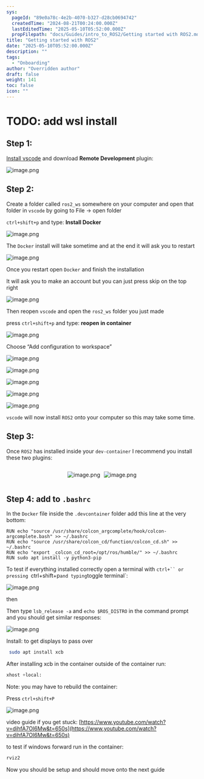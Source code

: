 ```yaml
---
sys:
  pageId: "89e0a78c-4e2b-4070-b327-d28cb0694742"
  createdTime: "2024-08-21T00:24:00.000Z"
  lastEditedTime: "2025-05-10T05:52:00.000Z"
  propFilepath: "docs/Guides/intro_to_ROS2/Getting started with ROS2.md"
title: "Getting started with ROS2"
date: "2025-05-10T05:52:00.000Z"
description: ""
tags:
  - "Onboarding"
author: "Overridden author"
draft: false
weight: 141
toc: false
icon: ""
---
```


# TODO: add wsl install

## Step 1:

[Install vscode](https://code.visualstudio.com/download) and download **Remote Development** plugin:

![image.png](https://prod-files-secure.s3.us-west-2.amazonaws.com/d518164a-d88e-44d1-a4ee-3adb3bd8bce0/efb52993-1881-4a40-b95e-6f020334f022/image.png?X-Amz-Algorithm=AWS4-HMAC-SHA256&X-Amz-Content-Sha256=UNSIGNED-PAYLOAD&X-Amz-Credential=ASIAZI2LB466TOC3BHGH%2F20250608%2Fus-west-2%2Fs3%2Faws4_request&X-Amz-Date=20250608T140725Z&X-Amz-Expires=3600&X-Amz-Security-Token=IQoJb3JpZ2luX2VjELH%2F%2F%2F%2F%2F%2F%2F%2F%2F%2FwEaCXVzLXdlc3QtMiJHMEUCIDPnkQPiPP2MD9qsIdZFwNS6KYdn5CHXtzoodjy4qJqfAiEAsQ3qdCm2KAeLnRvTI6vu6QpEq7JxgWeb2ZM85jyU0H0qiAQIiv%2F%2F%2F%2F%2F%2F%2F%2F%2F%2FARAAGgw2Mzc0MjMxODM4MDUiDNOlaSyP015jqyT65ircA9Evdma4X0jguZDQeyqi0zC91BdTwL8ZTfuiJZg7hOyXJgxhyz%2BDU29f3%2BMty3rxmva89ExuGy3osFKrM51dXEBgs1RFofRoYMOXiJX8%2BR0t2gPNdFlDU7ydTpB4CnOoDVDBHD7H3wSaPyvq0FhWQXKC6z1e6G1gGYQdorbuhLnPch3c24oU%2Bj%2F6EKITykDd6FPlygBZUG018iMqygHU7nMhs035V7LojUx1fO8Fl0iIEDinQRWzUdG49ASE7rtV6J5vB%2FhFqLv55iLc5hbrMwWTyBEwN9U7js0aoumhk3ixntIT6TapvJ7LL6Xq5XuW6Zc2DVXKy0sMjQHhdyXH9IyaW1pGmQrBtMNmMn14AbDr5fRToPT9nsEnoouhTj0ff%2FbVdF99YYNqKbZol4bB8sMF0IW488c3pwqidwPTEGP5wsEw6A%2FUIBuwL2IynUqBXWWldkaLmL299L3XnR11oWRh%2FAHWwvl85DrB1YJ4nP8gwpJHkezbVlxrcZzPZFMY35A8fq5hTISeC2gW5pUtFdQNiEVG19n0hY6uegoe5RMKCBZ%2BJTd3AbzFAW5uBNpogz2GFiDzyr7%2FQ6iHVBXK1rsl6Ir76fOGvGnwWEs00zw%2F%2B%2BbP4pquzidxsQn6MJWnlcIGOqUBeVwhHXA7LwEMnxTzbK5dia4p77vqnnw3sC%2FLePXkGBoGocfgyca0OSfFvmnf%2F5LK8vZCH44dzOezFT70h%2BScY3c86%2BY2WMazhSgbvNio4vVjcgmJqpOWxF1%2F8d7yDtJ0ZnVBf9eDEPKrXgduB1iZ09JqVyrKYUxIVkrW6p%2BOpoGv5SJFbUaMOZAZbo%2B0NJRITA6Al3ttMixAI6oTYoaflQQ2HllU&X-Amz-Signature=8342be443150555628b02269ddae261aa1ea65d5486e392b75a61909664d6c6b&X-Amz-SignedHeaders=host&x-id=GetObject)

## Step 2:

Create a folder called `ros2_ws` somewhere on your computer and open that folder in `vscode` by going to File → open folder 

`ctrl+shift+p` and type: **Install Docker**

![image.png](https://prod-files-secure.s3.us-west-2.amazonaws.com/d518164a-d88e-44d1-a4ee-3adb3bd8bce0/2269dc0e-1cd5-47ff-bceb-c04ad9b2eab0/image.png?X-Amz-Algorithm=AWS4-HMAC-SHA256&X-Amz-Content-Sha256=UNSIGNED-PAYLOAD&X-Amz-Credential=ASIAZI2LB466TOC3BHGH%2F20250608%2Fus-west-2%2Fs3%2Faws4_request&X-Amz-Date=20250608T140725Z&X-Amz-Expires=3600&X-Amz-Security-Token=IQoJb3JpZ2luX2VjELH%2F%2F%2F%2F%2F%2F%2F%2F%2F%2FwEaCXVzLXdlc3QtMiJHMEUCIDPnkQPiPP2MD9qsIdZFwNS6KYdn5CHXtzoodjy4qJqfAiEAsQ3qdCm2KAeLnRvTI6vu6QpEq7JxgWeb2ZM85jyU0H0qiAQIiv%2F%2F%2F%2F%2F%2F%2F%2F%2F%2FARAAGgw2Mzc0MjMxODM4MDUiDNOlaSyP015jqyT65ircA9Evdma4X0jguZDQeyqi0zC91BdTwL8ZTfuiJZg7hOyXJgxhyz%2BDU29f3%2BMty3rxmva89ExuGy3osFKrM51dXEBgs1RFofRoYMOXiJX8%2BR0t2gPNdFlDU7ydTpB4CnOoDVDBHD7H3wSaPyvq0FhWQXKC6z1e6G1gGYQdorbuhLnPch3c24oU%2Bj%2F6EKITykDd6FPlygBZUG018iMqygHU7nMhs035V7LojUx1fO8Fl0iIEDinQRWzUdG49ASE7rtV6J5vB%2FhFqLv55iLc5hbrMwWTyBEwN9U7js0aoumhk3ixntIT6TapvJ7LL6Xq5XuW6Zc2DVXKy0sMjQHhdyXH9IyaW1pGmQrBtMNmMn14AbDr5fRToPT9nsEnoouhTj0ff%2FbVdF99YYNqKbZol4bB8sMF0IW488c3pwqidwPTEGP5wsEw6A%2FUIBuwL2IynUqBXWWldkaLmL299L3XnR11oWRh%2FAHWwvl85DrB1YJ4nP8gwpJHkezbVlxrcZzPZFMY35A8fq5hTISeC2gW5pUtFdQNiEVG19n0hY6uegoe5RMKCBZ%2BJTd3AbzFAW5uBNpogz2GFiDzyr7%2FQ6iHVBXK1rsl6Ir76fOGvGnwWEs00zw%2F%2B%2BbP4pquzidxsQn6MJWnlcIGOqUBeVwhHXA7LwEMnxTzbK5dia4p77vqnnw3sC%2FLePXkGBoGocfgyca0OSfFvmnf%2F5LK8vZCH44dzOezFT70h%2BScY3c86%2BY2WMazhSgbvNio4vVjcgmJqpOWxF1%2F8d7yDtJ0ZnVBf9eDEPKrXgduB1iZ09JqVyrKYUxIVkrW6p%2BOpoGv5SJFbUaMOZAZbo%2B0NJRITA6Al3ttMixAI6oTYoaflQQ2HllU&X-Amz-Signature=f6ff714db31a25a00e11655982a83ac6eb5ec97dbd8cf54a8d82a0b697b269f9&X-Amz-SignedHeaders=host&x-id=GetObject)

The `Docker` install will take sometime and at the end it will ask you to restart

![image.png](https://prod-files-secure.s3.us-west-2.amazonaws.com/d518164a-d88e-44d1-a4ee-3adb3bd8bce0/ed233f78-be33-4b1f-b89c-9c346c0e961e/image.png?X-Amz-Algorithm=AWS4-HMAC-SHA256&X-Amz-Content-Sha256=UNSIGNED-PAYLOAD&X-Amz-Credential=ASIAZI2LB466TOC3BHGH%2F20250608%2Fus-west-2%2Fs3%2Faws4_request&X-Amz-Date=20250608T140725Z&X-Amz-Expires=3600&X-Amz-Security-Token=IQoJb3JpZ2luX2VjELH%2F%2F%2F%2F%2F%2F%2F%2F%2F%2FwEaCXVzLXdlc3QtMiJHMEUCIDPnkQPiPP2MD9qsIdZFwNS6KYdn5CHXtzoodjy4qJqfAiEAsQ3qdCm2KAeLnRvTI6vu6QpEq7JxgWeb2ZM85jyU0H0qiAQIiv%2F%2F%2F%2F%2F%2F%2F%2F%2F%2FARAAGgw2Mzc0MjMxODM4MDUiDNOlaSyP015jqyT65ircA9Evdma4X0jguZDQeyqi0zC91BdTwL8ZTfuiJZg7hOyXJgxhyz%2BDU29f3%2BMty3rxmva89ExuGy3osFKrM51dXEBgs1RFofRoYMOXiJX8%2BR0t2gPNdFlDU7ydTpB4CnOoDVDBHD7H3wSaPyvq0FhWQXKC6z1e6G1gGYQdorbuhLnPch3c24oU%2Bj%2F6EKITykDd6FPlygBZUG018iMqygHU7nMhs035V7LojUx1fO8Fl0iIEDinQRWzUdG49ASE7rtV6J5vB%2FhFqLv55iLc5hbrMwWTyBEwN9U7js0aoumhk3ixntIT6TapvJ7LL6Xq5XuW6Zc2DVXKy0sMjQHhdyXH9IyaW1pGmQrBtMNmMn14AbDr5fRToPT9nsEnoouhTj0ff%2FbVdF99YYNqKbZol4bB8sMF0IW488c3pwqidwPTEGP5wsEw6A%2FUIBuwL2IynUqBXWWldkaLmL299L3XnR11oWRh%2FAHWwvl85DrB1YJ4nP8gwpJHkezbVlxrcZzPZFMY35A8fq5hTISeC2gW5pUtFdQNiEVG19n0hY6uegoe5RMKCBZ%2BJTd3AbzFAW5uBNpogz2GFiDzyr7%2FQ6iHVBXK1rsl6Ir76fOGvGnwWEs00zw%2F%2B%2BbP4pquzidxsQn6MJWnlcIGOqUBeVwhHXA7LwEMnxTzbK5dia4p77vqnnw3sC%2FLePXkGBoGocfgyca0OSfFvmnf%2F5LK8vZCH44dzOezFT70h%2BScY3c86%2BY2WMazhSgbvNio4vVjcgmJqpOWxF1%2F8d7yDtJ0ZnVBf9eDEPKrXgduB1iZ09JqVyrKYUxIVkrW6p%2BOpoGv5SJFbUaMOZAZbo%2B0NJRITA6Al3ttMixAI6oTYoaflQQ2HllU&X-Amz-Signature=51d6cf77ba6b01814b11223c0109082bab50ca42daec7968710088dddda1c485&X-Amz-SignedHeaders=host&x-id=GetObject)

Once you restart open `Docker` and finish the installation

It will ask you to make an account but you can just press skip on the top right

![image.png](https://prod-files-secure.s3.us-west-2.amazonaws.com/d518164a-d88e-44d1-a4ee-3adb3bd8bce0/21010ad9-1659-4fd9-9f59-9932a09b2a3d/image.png?X-Amz-Algorithm=AWS4-HMAC-SHA256&X-Amz-Content-Sha256=UNSIGNED-PAYLOAD&X-Amz-Credential=ASIAZI2LB466TOC3BHGH%2F20250608%2Fus-west-2%2Fs3%2Faws4_request&X-Amz-Date=20250608T140725Z&X-Amz-Expires=3600&X-Amz-Security-Token=IQoJb3JpZ2luX2VjELH%2F%2F%2F%2F%2F%2F%2F%2F%2F%2FwEaCXVzLXdlc3QtMiJHMEUCIDPnkQPiPP2MD9qsIdZFwNS6KYdn5CHXtzoodjy4qJqfAiEAsQ3qdCm2KAeLnRvTI6vu6QpEq7JxgWeb2ZM85jyU0H0qiAQIiv%2F%2F%2F%2F%2F%2F%2F%2F%2F%2FARAAGgw2Mzc0MjMxODM4MDUiDNOlaSyP015jqyT65ircA9Evdma4X0jguZDQeyqi0zC91BdTwL8ZTfuiJZg7hOyXJgxhyz%2BDU29f3%2BMty3rxmva89ExuGy3osFKrM51dXEBgs1RFofRoYMOXiJX8%2BR0t2gPNdFlDU7ydTpB4CnOoDVDBHD7H3wSaPyvq0FhWQXKC6z1e6G1gGYQdorbuhLnPch3c24oU%2Bj%2F6EKITykDd6FPlygBZUG018iMqygHU7nMhs035V7LojUx1fO8Fl0iIEDinQRWzUdG49ASE7rtV6J5vB%2FhFqLv55iLc5hbrMwWTyBEwN9U7js0aoumhk3ixntIT6TapvJ7LL6Xq5XuW6Zc2DVXKy0sMjQHhdyXH9IyaW1pGmQrBtMNmMn14AbDr5fRToPT9nsEnoouhTj0ff%2FbVdF99YYNqKbZol4bB8sMF0IW488c3pwqidwPTEGP5wsEw6A%2FUIBuwL2IynUqBXWWldkaLmL299L3XnR11oWRh%2FAHWwvl85DrB1YJ4nP8gwpJHkezbVlxrcZzPZFMY35A8fq5hTISeC2gW5pUtFdQNiEVG19n0hY6uegoe5RMKCBZ%2BJTd3AbzFAW5uBNpogz2GFiDzyr7%2FQ6iHVBXK1rsl6Ir76fOGvGnwWEs00zw%2F%2B%2BbP4pquzidxsQn6MJWnlcIGOqUBeVwhHXA7LwEMnxTzbK5dia4p77vqnnw3sC%2FLePXkGBoGocfgyca0OSfFvmnf%2F5LK8vZCH44dzOezFT70h%2BScY3c86%2BY2WMazhSgbvNio4vVjcgmJqpOWxF1%2F8d7yDtJ0ZnVBf9eDEPKrXgduB1iZ09JqVyrKYUxIVkrW6p%2BOpoGv5SJFbUaMOZAZbo%2B0NJRITA6Al3ttMixAI6oTYoaflQQ2HllU&X-Amz-Signature=d8ae92c7a1eda02a5072998a88cd200deb25d68b6f2be0322ebd92daffcc8f43&X-Amz-SignedHeaders=host&x-id=GetObject)

Then reopen `vscode` and open the `ros2_ws` folder you just made

press `ctrl+shift+p` and type: **reopen in container**

![image.png](https://prod-files-secure.s3.us-west-2.amazonaws.com/d518164a-d88e-44d1-a4ee-3adb3bd8bce0/4e93b8c2-41ad-488c-8095-c74205196118/image.png?X-Amz-Algorithm=AWS4-HMAC-SHA256&X-Amz-Content-Sha256=UNSIGNED-PAYLOAD&X-Amz-Credential=ASIAZI2LB466TOC3BHGH%2F20250608%2Fus-west-2%2Fs3%2Faws4_request&X-Amz-Date=20250608T140725Z&X-Amz-Expires=3600&X-Amz-Security-Token=IQoJb3JpZ2luX2VjELH%2F%2F%2F%2F%2F%2F%2F%2F%2F%2FwEaCXVzLXdlc3QtMiJHMEUCIDPnkQPiPP2MD9qsIdZFwNS6KYdn5CHXtzoodjy4qJqfAiEAsQ3qdCm2KAeLnRvTI6vu6QpEq7JxgWeb2ZM85jyU0H0qiAQIiv%2F%2F%2F%2F%2F%2F%2F%2F%2F%2FARAAGgw2Mzc0MjMxODM4MDUiDNOlaSyP015jqyT65ircA9Evdma4X0jguZDQeyqi0zC91BdTwL8ZTfuiJZg7hOyXJgxhyz%2BDU29f3%2BMty3rxmva89ExuGy3osFKrM51dXEBgs1RFofRoYMOXiJX8%2BR0t2gPNdFlDU7ydTpB4CnOoDVDBHD7H3wSaPyvq0FhWQXKC6z1e6G1gGYQdorbuhLnPch3c24oU%2Bj%2F6EKITykDd6FPlygBZUG018iMqygHU7nMhs035V7LojUx1fO8Fl0iIEDinQRWzUdG49ASE7rtV6J5vB%2FhFqLv55iLc5hbrMwWTyBEwN9U7js0aoumhk3ixntIT6TapvJ7LL6Xq5XuW6Zc2DVXKy0sMjQHhdyXH9IyaW1pGmQrBtMNmMn14AbDr5fRToPT9nsEnoouhTj0ff%2FbVdF99YYNqKbZol4bB8sMF0IW488c3pwqidwPTEGP5wsEw6A%2FUIBuwL2IynUqBXWWldkaLmL299L3XnR11oWRh%2FAHWwvl85DrB1YJ4nP8gwpJHkezbVlxrcZzPZFMY35A8fq5hTISeC2gW5pUtFdQNiEVG19n0hY6uegoe5RMKCBZ%2BJTd3AbzFAW5uBNpogz2GFiDzyr7%2FQ6iHVBXK1rsl6Ir76fOGvGnwWEs00zw%2F%2B%2BbP4pquzidxsQn6MJWnlcIGOqUBeVwhHXA7LwEMnxTzbK5dia4p77vqnnw3sC%2FLePXkGBoGocfgyca0OSfFvmnf%2F5LK8vZCH44dzOezFT70h%2BScY3c86%2BY2WMazhSgbvNio4vVjcgmJqpOWxF1%2F8d7yDtJ0ZnVBf9eDEPKrXgduB1iZ09JqVyrKYUxIVkrW6p%2BOpoGv5SJFbUaMOZAZbo%2B0NJRITA6Al3ttMixAI6oTYoaflQQ2HllU&X-Amz-Signature=00ed6e34050398c3da0447abc019234877b7501956dcbeb5f3ce56a1726ba434&X-Amz-SignedHeaders=host&x-id=GetObject)

Choose “Add configuration to workspace”

![image.png](https://prod-files-secure.s3.us-west-2.amazonaws.com/d518164a-d88e-44d1-a4ee-3adb3bd8bce0/9560b282-5060-4989-ba37-97e7b2c22476/image.png?X-Amz-Algorithm=AWS4-HMAC-SHA256&X-Amz-Content-Sha256=UNSIGNED-PAYLOAD&X-Amz-Credential=ASIAZI2LB466TOC3BHGH%2F20250608%2Fus-west-2%2Fs3%2Faws4_request&X-Amz-Date=20250608T140725Z&X-Amz-Expires=3600&X-Amz-Security-Token=IQoJb3JpZ2luX2VjELH%2F%2F%2F%2F%2F%2F%2F%2F%2F%2FwEaCXVzLXdlc3QtMiJHMEUCIDPnkQPiPP2MD9qsIdZFwNS6KYdn5CHXtzoodjy4qJqfAiEAsQ3qdCm2KAeLnRvTI6vu6QpEq7JxgWeb2ZM85jyU0H0qiAQIiv%2F%2F%2F%2F%2F%2F%2F%2F%2F%2FARAAGgw2Mzc0MjMxODM4MDUiDNOlaSyP015jqyT65ircA9Evdma4X0jguZDQeyqi0zC91BdTwL8ZTfuiJZg7hOyXJgxhyz%2BDU29f3%2BMty3rxmva89ExuGy3osFKrM51dXEBgs1RFofRoYMOXiJX8%2BR0t2gPNdFlDU7ydTpB4CnOoDVDBHD7H3wSaPyvq0FhWQXKC6z1e6G1gGYQdorbuhLnPch3c24oU%2Bj%2F6EKITykDd6FPlygBZUG018iMqygHU7nMhs035V7LojUx1fO8Fl0iIEDinQRWzUdG49ASE7rtV6J5vB%2FhFqLv55iLc5hbrMwWTyBEwN9U7js0aoumhk3ixntIT6TapvJ7LL6Xq5XuW6Zc2DVXKy0sMjQHhdyXH9IyaW1pGmQrBtMNmMn14AbDr5fRToPT9nsEnoouhTj0ff%2FbVdF99YYNqKbZol4bB8sMF0IW488c3pwqidwPTEGP5wsEw6A%2FUIBuwL2IynUqBXWWldkaLmL299L3XnR11oWRh%2FAHWwvl85DrB1YJ4nP8gwpJHkezbVlxrcZzPZFMY35A8fq5hTISeC2gW5pUtFdQNiEVG19n0hY6uegoe5RMKCBZ%2BJTd3AbzFAW5uBNpogz2GFiDzyr7%2FQ6iHVBXK1rsl6Ir76fOGvGnwWEs00zw%2F%2B%2BbP4pquzidxsQn6MJWnlcIGOqUBeVwhHXA7LwEMnxTzbK5dia4p77vqnnw3sC%2FLePXkGBoGocfgyca0OSfFvmnf%2F5LK8vZCH44dzOezFT70h%2BScY3c86%2BY2WMazhSgbvNio4vVjcgmJqpOWxF1%2F8d7yDtJ0ZnVBf9eDEPKrXgduB1iZ09JqVyrKYUxIVkrW6p%2BOpoGv5SJFbUaMOZAZbo%2B0NJRITA6Al3ttMixAI6oTYoaflQQ2HllU&X-Amz-Signature=cc3e1a1be2b5e9ca0b6aed89378244f64907dd838922fcf759833d57e8750dff&X-Amz-SignedHeaders=host&x-id=GetObject)

![image.png](https://prod-files-secure.s3.us-west-2.amazonaws.com/d518164a-d88e-44d1-a4ee-3adb3bd8bce0/2ee63f81-886b-48e8-a553-dc6e5eac99e4/image.png?X-Amz-Algorithm=AWS4-HMAC-SHA256&X-Amz-Content-Sha256=UNSIGNED-PAYLOAD&X-Amz-Credential=ASIAZI2LB466TOC3BHGH%2F20250608%2Fus-west-2%2Fs3%2Faws4_request&X-Amz-Date=20250608T140725Z&X-Amz-Expires=3600&X-Amz-Security-Token=IQoJb3JpZ2luX2VjELH%2F%2F%2F%2F%2F%2F%2F%2F%2F%2FwEaCXVzLXdlc3QtMiJHMEUCIDPnkQPiPP2MD9qsIdZFwNS6KYdn5CHXtzoodjy4qJqfAiEAsQ3qdCm2KAeLnRvTI6vu6QpEq7JxgWeb2ZM85jyU0H0qiAQIiv%2F%2F%2F%2F%2F%2F%2F%2F%2F%2FARAAGgw2Mzc0MjMxODM4MDUiDNOlaSyP015jqyT65ircA9Evdma4X0jguZDQeyqi0zC91BdTwL8ZTfuiJZg7hOyXJgxhyz%2BDU29f3%2BMty3rxmva89ExuGy3osFKrM51dXEBgs1RFofRoYMOXiJX8%2BR0t2gPNdFlDU7ydTpB4CnOoDVDBHD7H3wSaPyvq0FhWQXKC6z1e6G1gGYQdorbuhLnPch3c24oU%2Bj%2F6EKITykDd6FPlygBZUG018iMqygHU7nMhs035V7LojUx1fO8Fl0iIEDinQRWzUdG49ASE7rtV6J5vB%2FhFqLv55iLc5hbrMwWTyBEwN9U7js0aoumhk3ixntIT6TapvJ7LL6Xq5XuW6Zc2DVXKy0sMjQHhdyXH9IyaW1pGmQrBtMNmMn14AbDr5fRToPT9nsEnoouhTj0ff%2FbVdF99YYNqKbZol4bB8sMF0IW488c3pwqidwPTEGP5wsEw6A%2FUIBuwL2IynUqBXWWldkaLmL299L3XnR11oWRh%2FAHWwvl85DrB1YJ4nP8gwpJHkezbVlxrcZzPZFMY35A8fq5hTISeC2gW5pUtFdQNiEVG19n0hY6uegoe5RMKCBZ%2BJTd3AbzFAW5uBNpogz2GFiDzyr7%2FQ6iHVBXK1rsl6Ir76fOGvGnwWEs00zw%2F%2B%2BbP4pquzidxsQn6MJWnlcIGOqUBeVwhHXA7LwEMnxTzbK5dia4p77vqnnw3sC%2FLePXkGBoGocfgyca0OSfFvmnf%2F5LK8vZCH44dzOezFT70h%2BScY3c86%2BY2WMazhSgbvNio4vVjcgmJqpOWxF1%2F8d7yDtJ0ZnVBf9eDEPKrXgduB1iZ09JqVyrKYUxIVkrW6p%2BOpoGv5SJFbUaMOZAZbo%2B0NJRITA6Al3ttMixAI6oTYoaflQQ2HllU&X-Amz-Signature=bbf347ba03081aa1d42e9e58f3daf7414ff06159f5e69db50a4c2992466bfff7&X-Amz-SignedHeaders=host&x-id=GetObject)

![image.png](https://prod-files-secure.s3.us-west-2.amazonaws.com/d518164a-d88e-44d1-a4ee-3adb3bd8bce0/ae1580b2-b048-407e-aed9-b584224a7a04/image.png?X-Amz-Algorithm=AWS4-HMAC-SHA256&X-Amz-Content-Sha256=UNSIGNED-PAYLOAD&X-Amz-Credential=ASIAZI2LB466TOC3BHGH%2F20250608%2Fus-west-2%2Fs3%2Faws4_request&X-Amz-Date=20250608T140725Z&X-Amz-Expires=3600&X-Amz-Security-Token=IQoJb3JpZ2luX2VjELH%2F%2F%2F%2F%2F%2F%2F%2F%2F%2FwEaCXVzLXdlc3QtMiJHMEUCIDPnkQPiPP2MD9qsIdZFwNS6KYdn5CHXtzoodjy4qJqfAiEAsQ3qdCm2KAeLnRvTI6vu6QpEq7JxgWeb2ZM85jyU0H0qiAQIiv%2F%2F%2F%2F%2F%2F%2F%2F%2F%2FARAAGgw2Mzc0MjMxODM4MDUiDNOlaSyP015jqyT65ircA9Evdma4X0jguZDQeyqi0zC91BdTwL8ZTfuiJZg7hOyXJgxhyz%2BDU29f3%2BMty3rxmva89ExuGy3osFKrM51dXEBgs1RFofRoYMOXiJX8%2BR0t2gPNdFlDU7ydTpB4CnOoDVDBHD7H3wSaPyvq0FhWQXKC6z1e6G1gGYQdorbuhLnPch3c24oU%2Bj%2F6EKITykDd6FPlygBZUG018iMqygHU7nMhs035V7LojUx1fO8Fl0iIEDinQRWzUdG49ASE7rtV6J5vB%2FhFqLv55iLc5hbrMwWTyBEwN9U7js0aoumhk3ixntIT6TapvJ7LL6Xq5XuW6Zc2DVXKy0sMjQHhdyXH9IyaW1pGmQrBtMNmMn14AbDr5fRToPT9nsEnoouhTj0ff%2FbVdF99YYNqKbZol4bB8sMF0IW488c3pwqidwPTEGP5wsEw6A%2FUIBuwL2IynUqBXWWldkaLmL299L3XnR11oWRh%2FAHWwvl85DrB1YJ4nP8gwpJHkezbVlxrcZzPZFMY35A8fq5hTISeC2gW5pUtFdQNiEVG19n0hY6uegoe5RMKCBZ%2BJTd3AbzFAW5uBNpogz2GFiDzyr7%2FQ6iHVBXK1rsl6Ir76fOGvGnwWEs00zw%2F%2B%2BbP4pquzidxsQn6MJWnlcIGOqUBeVwhHXA7LwEMnxTzbK5dia4p77vqnnw3sC%2FLePXkGBoGocfgyca0OSfFvmnf%2F5LK8vZCH44dzOezFT70h%2BScY3c86%2BY2WMazhSgbvNio4vVjcgmJqpOWxF1%2F8d7yDtJ0ZnVBf9eDEPKrXgduB1iZ09JqVyrKYUxIVkrW6p%2BOpoGv5SJFbUaMOZAZbo%2B0NJRITA6Al3ttMixAI6oTYoaflQQ2HllU&X-Amz-Signature=bdbda5754c0aeed95927c3e8746beac459f3ce60f18575a1d00d5fbe42e4508f&X-Amz-SignedHeaders=host&x-id=GetObject)

![image.png](https://prod-files-secure.s3.us-west-2.amazonaws.com/d518164a-d88e-44d1-a4ee-3adb3bd8bce0/53255b28-f75e-430f-b9e3-c0ac8577e42b/image.png?X-Amz-Algorithm=AWS4-HMAC-SHA256&X-Amz-Content-Sha256=UNSIGNED-PAYLOAD&X-Amz-Credential=ASIAZI2LB466TOC3BHGH%2F20250608%2Fus-west-2%2Fs3%2Faws4_request&X-Amz-Date=20250608T140725Z&X-Amz-Expires=3600&X-Amz-Security-Token=IQoJb3JpZ2luX2VjELH%2F%2F%2F%2F%2F%2F%2F%2F%2F%2FwEaCXVzLXdlc3QtMiJHMEUCIDPnkQPiPP2MD9qsIdZFwNS6KYdn5CHXtzoodjy4qJqfAiEAsQ3qdCm2KAeLnRvTI6vu6QpEq7JxgWeb2ZM85jyU0H0qiAQIiv%2F%2F%2F%2F%2F%2F%2F%2F%2F%2FARAAGgw2Mzc0MjMxODM4MDUiDNOlaSyP015jqyT65ircA9Evdma4X0jguZDQeyqi0zC91BdTwL8ZTfuiJZg7hOyXJgxhyz%2BDU29f3%2BMty3rxmva89ExuGy3osFKrM51dXEBgs1RFofRoYMOXiJX8%2BR0t2gPNdFlDU7ydTpB4CnOoDVDBHD7H3wSaPyvq0FhWQXKC6z1e6G1gGYQdorbuhLnPch3c24oU%2Bj%2F6EKITykDd6FPlygBZUG018iMqygHU7nMhs035V7LojUx1fO8Fl0iIEDinQRWzUdG49ASE7rtV6J5vB%2FhFqLv55iLc5hbrMwWTyBEwN9U7js0aoumhk3ixntIT6TapvJ7LL6Xq5XuW6Zc2DVXKy0sMjQHhdyXH9IyaW1pGmQrBtMNmMn14AbDr5fRToPT9nsEnoouhTj0ff%2FbVdF99YYNqKbZol4bB8sMF0IW488c3pwqidwPTEGP5wsEw6A%2FUIBuwL2IynUqBXWWldkaLmL299L3XnR11oWRh%2FAHWwvl85DrB1YJ4nP8gwpJHkezbVlxrcZzPZFMY35A8fq5hTISeC2gW5pUtFdQNiEVG19n0hY6uegoe5RMKCBZ%2BJTd3AbzFAW5uBNpogz2GFiDzyr7%2FQ6iHVBXK1rsl6Ir76fOGvGnwWEs00zw%2F%2B%2BbP4pquzidxsQn6MJWnlcIGOqUBeVwhHXA7LwEMnxTzbK5dia4p77vqnnw3sC%2FLePXkGBoGocfgyca0OSfFvmnf%2F5LK8vZCH44dzOezFT70h%2BScY3c86%2BY2WMazhSgbvNio4vVjcgmJqpOWxF1%2F8d7yDtJ0ZnVBf9eDEPKrXgduB1iZ09JqVyrKYUxIVkrW6p%2BOpoGv5SJFbUaMOZAZbo%2B0NJRITA6Al3ttMixAI6oTYoaflQQ2HllU&X-Amz-Signature=36afce9b7a623afc47db3a10ca07a30990a5a5e0182c31d3b5c41ce1c41ea188&X-Amz-SignedHeaders=host&x-id=GetObject)

![image.png](https://prod-files-secure.s3.us-west-2.amazonaws.com/d518164a-d88e-44d1-a4ee-3adb3bd8bce0/7c562767-5af9-4ffb-97d1-327bcdf4ee00/image.png?X-Amz-Algorithm=AWS4-HMAC-SHA256&X-Amz-Content-Sha256=UNSIGNED-PAYLOAD&X-Amz-Credential=ASIAZI2LB466TOC3BHGH%2F20250608%2Fus-west-2%2Fs3%2Faws4_request&X-Amz-Date=20250608T140725Z&X-Amz-Expires=3600&X-Amz-Security-Token=IQoJb3JpZ2luX2VjELH%2F%2F%2F%2F%2F%2F%2F%2F%2F%2FwEaCXVzLXdlc3QtMiJHMEUCIDPnkQPiPP2MD9qsIdZFwNS6KYdn5CHXtzoodjy4qJqfAiEAsQ3qdCm2KAeLnRvTI6vu6QpEq7JxgWeb2ZM85jyU0H0qiAQIiv%2F%2F%2F%2F%2F%2F%2F%2F%2F%2FARAAGgw2Mzc0MjMxODM4MDUiDNOlaSyP015jqyT65ircA9Evdma4X0jguZDQeyqi0zC91BdTwL8ZTfuiJZg7hOyXJgxhyz%2BDU29f3%2BMty3rxmva89ExuGy3osFKrM51dXEBgs1RFofRoYMOXiJX8%2BR0t2gPNdFlDU7ydTpB4CnOoDVDBHD7H3wSaPyvq0FhWQXKC6z1e6G1gGYQdorbuhLnPch3c24oU%2Bj%2F6EKITykDd6FPlygBZUG018iMqygHU7nMhs035V7LojUx1fO8Fl0iIEDinQRWzUdG49ASE7rtV6J5vB%2FhFqLv55iLc5hbrMwWTyBEwN9U7js0aoumhk3ixntIT6TapvJ7LL6Xq5XuW6Zc2DVXKy0sMjQHhdyXH9IyaW1pGmQrBtMNmMn14AbDr5fRToPT9nsEnoouhTj0ff%2FbVdF99YYNqKbZol4bB8sMF0IW488c3pwqidwPTEGP5wsEw6A%2FUIBuwL2IynUqBXWWldkaLmL299L3XnR11oWRh%2FAHWwvl85DrB1YJ4nP8gwpJHkezbVlxrcZzPZFMY35A8fq5hTISeC2gW5pUtFdQNiEVG19n0hY6uegoe5RMKCBZ%2BJTd3AbzFAW5uBNpogz2GFiDzyr7%2FQ6iHVBXK1rsl6Ir76fOGvGnwWEs00zw%2F%2B%2BbP4pquzidxsQn6MJWnlcIGOqUBeVwhHXA7LwEMnxTzbK5dia4p77vqnnw3sC%2FLePXkGBoGocfgyca0OSfFvmnf%2F5LK8vZCH44dzOezFT70h%2BScY3c86%2BY2WMazhSgbvNio4vVjcgmJqpOWxF1%2F8d7yDtJ0ZnVBf9eDEPKrXgduB1iZ09JqVyrKYUxIVkrW6p%2BOpoGv5SJFbUaMOZAZbo%2B0NJRITA6Al3ttMixAI6oTYoaflQQ2HllU&X-Amz-Signature=6b7718181e95ad5f2816036566851c2d8ce41b3d3a4cbf46b07a133857644bbc&X-Amz-SignedHeaders=host&x-id=GetObject)

`vscode` will now install `ROS2` onto your computer so this may take some time.

## Step 3:

Once `ROS2` has installed inside your `dev-container` I recommend you install these two plugins:

<div style="display: flex;flex-direction: row; column-gap:10px; max-width: 630px;justify-content: center;">
<div>

![image.png](https://prod-files-secure.s3.us-west-2.amazonaws.com/d518164a-d88e-44d1-a4ee-3adb3bd8bce0/3fc3d550-5a54-4ba1-ba6b-faa01cdb7369/image.png?X-Amz-Algorithm=AWS4-HMAC-SHA256&X-Amz-Content-Sha256=UNSIGNED-PAYLOAD&X-Amz-Credential=ASIAZI2LB466R33DTCUH%2F20250608%2Fus-west-2%2Fs3%2Faws4_request&X-Amz-Date=20250608T140729Z&X-Amz-Expires=3600&X-Amz-Security-Token=IQoJb3JpZ2luX2VjELT%2F%2F%2F%2F%2F%2F%2F%2F%2F%2FwEaCXVzLXdlc3QtMiJGMEQCIH1e0JlHdSsZUMkS4o%2Bak3sH%2FR20WVn7B4BcNO9NhJYQAiAdEvgP4k4dUCfPK6RBp2p34R6i5iHgd3KV4RrsB1%2BBwCqIBAiN%2F%2F%2F%2F%2F%2F%2F%2F%2F%2F8BEAAaDDYzNzQyMzE4MzgwNSIMKwPoIg7O3lJO%2F1Q8KtwDyW4tJUJUIVGuCKhzpWSZZzxdWXgZ0VMpVQHSiKVgTDzL9VaepXByOgvx%2BR5qbCUJgD14ACSbyLZCNi1MRMiWpJDWfOTAYwN9YGm43rxlu5KUkNu93OFzh0LsKrXi58fvJPf0utC1fHbjXxwQegF5xPpKdw023gVA6%2BBaRLYKxZJto4bqi0qbhbC4QJ%2BqfcVQ0aE3bZZLdErqIFU04h0T9RoD80suB5sLbaQ%2B%2F1fxrIrLob5vvvmYPqsIXO6UvThrIPplZRE2a1cKfXS7hZQlDbzMuex%2B9uZwKpOqDDrePKQ45tCjtyQ%2BEBYiI0KlY%2BdGKtSmuV0Rpd7lJbewX0%2BegtX1WSRN7ht9XQeTlAcjlE%2FqUqps%2FCjEHRAxfzz65dKfX0D4MayYXLQ2oVtZCsi5I3m4rLB8Ui5k2kOmM3efbcgGZSDkfa%2BId5Kz0%2Bdf%2FqLR%2F9Af94PyOMk5ctzOi8aB74cFVuT5BQ55VR5QO%2FNTlWH5jFwo1RWAQt8TqP4J3eKsbuaP5YR%2F0ouwGIHbNuHtn8q2prFXygaA%2BdB25HzxjWIHBVr8xqC6mqgvUfW0U65f76ewz6NkrDfy16jgpHNkujMoewnBL2rhIFHcWu8yBS8cDX6iT5CvPGt4V8wwoPuVwgY6pgHHW0nPDGGA4Ocj8VXfYXFX2NpYVhWCiQa7Ugd0SODaeAzDyCcXa2SJ5bBHBwbvCrwbKApSL%2BJpPLC0njXqZGwGrgUAo379jWmHsgkH3EyztdQqxO585smQzwTyrbab99k%2FryXcL1HsXMjCk%2FEdhdYfX0uNqkTd%2F77z%2F8VKSjyty64Q2rTiPOFg1p8zUJT34TtSuj4eBlqnYgA3jZivGJ2mSrRNHGVD&X-Amz-Signature=247a5548e5e3f297f430a49fbf133d1a0bd4cfd001d491db0f9716149936de74&X-Amz-SignedHeaders=host&x-id=GetObject)

</div>
<div>

![image.png](https://prod-files-secure.s3.us-west-2.amazonaws.com/d518164a-d88e-44d1-a4ee-3adb3bd8bce0/d994cc66-13c2-4093-a5a3-f84cf4601a82/image.png?X-Amz-Algorithm=AWS4-HMAC-SHA256&X-Amz-Content-Sha256=UNSIGNED-PAYLOAD&X-Amz-Credential=ASIAZI2LB466X525O26A%2F20250608%2Fus-west-2%2Fs3%2Faws4_request&X-Amz-Date=20250608T140729Z&X-Amz-Expires=3600&X-Amz-Security-Token=IQoJb3JpZ2luX2VjELP%2F%2F%2F%2F%2F%2F%2F%2F%2F%2FwEaCXVzLXdlc3QtMiJGMEQCIDKS3%2FzA02%2Bpff9GjgNUEyq%2Bkq%2Bttc44%2Bo9SfhM9Ktj%2FAiB4KjBEFgDtrReSbor14M2460ZGvrfIsPCVLvN8cmhbrCqIBAiM%2F%2F%2F%2F%2F%2F%2F%2F%2F%2F8BEAAaDDYzNzQyMzE4MzgwNSIMPMdfF96ktvVzIzTRKtwDt3SDVUC1TVqXrrwwpijSRlHdIv1aAN%2Fe%2BL6aBCYjcLkA6KT1IkoIFbw2L4jhrdHIjwhUwhiRJu2ItezYT%2FjjRCgFzxpRPP1bwl9KRBvxiYmPEKMm%2BGvwakrzoRlhhspbTMnqFCfaxmbz%2Fw2B6%2BubAjLFoztIAd37H6spZiqNreY5nVj5H6BJfwbQGQpKgVC0zqcn8TMrV4E2QFRvpHsmZ53lAKEl5l3DPiukVozFGNlDBcrfMm%2FlaK%2FhX5z0UiYGRkFM9oqT0LRH4xuf8E0ec3qoBtfXSMEzUCIihbSuUHfLU0z9gYqj1QKyVuOrzWFNqkZ2yXb8h%2BpOqW8dRlwO1tZMa3hplCxAJM6x%2FOgiUyLVgVD2HFScUe7RvcYfOeQ%2F1LLa4tbqSF5FbEThDU6Eutw0ruSvVgzMNKD1Rk1%2BJRnv39NS0eoZKqZ0UbHWr1kxJfBXzLdksXYAn2YOZdHcj%2BLGqgO38xwmdZlWL2xwX%2FecdENO9Epg6DNmrl0MPxfwsKZLpguYwlJBBSwvmBSAUfwlyUPej496d74irV6Ih1EGLzOrNcUloxDTf3kBzaAefL5XWn%2F1zzByl2jElS%2Bhek9T9BnAHzmWqzCu0oYSeH7Ao14yNFOQl%2FRAqaYwjNGVwgY6pgGaUwbwn29jPFjEmm%2BMIOGk%2B6wE9t7qAZygSAgV75BswwArSxA7IagMiFy0MY%2BvaKqQANjDer%2FCuhnJt3DTwjAEH9BhHh7uSISh70BuS8iVnGFHiLHm6qvSqdt%2FeXKNamTnvZnOZKB99ZvGwy9e5SkORG%2BdFUPKw%2FsvRGeg42GLple%2FOIiy4E7rvXYuyIgml%2BAtWjKtNu9sWeM4lGFq9e6oN6aSRIp0&X-Amz-Signature=927704e212ab67a7fc9d38761d013ac2fb78bef5998667a761a450a5e3a4ca89&X-Amz-SignedHeaders=host&x-id=GetObject)

</div>
</div>

## Step 4: add to `.bashrc`

In the `Docker` file inside the `.devcontainer` folder add this line at the very bottom: 

```docker
RUN echo "source /usr/share/colcon_argcomplete/hook/colcon-argcomplete.bash" >> ~/.bashrc
RUN echo "source /usr/share/colcon_cd/function/colcon_cd.sh" >> ~/.bashrc
RUN echo "export _colcon_cd_root=/opt/ros/humble/" >> ~/.bashrc
RUN sudo apt install -y python3-pip 
```

To test if everything installed correctly open a terminal with `ctrl+`` or pressing `ctrl+shift+p` and typing `toggle terminal`:

![image.png](https://prod-files-secure.s3.us-west-2.amazonaws.com/d518164a-d88e-44d1-a4ee-3adb3bd8bce0/6a4943d8-b04e-4c02-9a58-775f3384d1a5/image.png?X-Amz-Algorithm=AWS4-HMAC-SHA256&X-Amz-Content-Sha256=UNSIGNED-PAYLOAD&X-Amz-Credential=ASIAZI2LB466TOC3BHGH%2F20250608%2Fus-west-2%2Fs3%2Faws4_request&X-Amz-Date=20250608T140725Z&X-Amz-Expires=3600&X-Amz-Security-Token=IQoJb3JpZ2luX2VjELH%2F%2F%2F%2F%2F%2F%2F%2F%2F%2FwEaCXVzLXdlc3QtMiJHMEUCIDPnkQPiPP2MD9qsIdZFwNS6KYdn5CHXtzoodjy4qJqfAiEAsQ3qdCm2KAeLnRvTI6vu6QpEq7JxgWeb2ZM85jyU0H0qiAQIiv%2F%2F%2F%2F%2F%2F%2F%2F%2F%2FARAAGgw2Mzc0MjMxODM4MDUiDNOlaSyP015jqyT65ircA9Evdma4X0jguZDQeyqi0zC91BdTwL8ZTfuiJZg7hOyXJgxhyz%2BDU29f3%2BMty3rxmva89ExuGy3osFKrM51dXEBgs1RFofRoYMOXiJX8%2BR0t2gPNdFlDU7ydTpB4CnOoDVDBHD7H3wSaPyvq0FhWQXKC6z1e6G1gGYQdorbuhLnPch3c24oU%2Bj%2F6EKITykDd6FPlygBZUG018iMqygHU7nMhs035V7LojUx1fO8Fl0iIEDinQRWzUdG49ASE7rtV6J5vB%2FhFqLv55iLc5hbrMwWTyBEwN9U7js0aoumhk3ixntIT6TapvJ7LL6Xq5XuW6Zc2DVXKy0sMjQHhdyXH9IyaW1pGmQrBtMNmMn14AbDr5fRToPT9nsEnoouhTj0ff%2FbVdF99YYNqKbZol4bB8sMF0IW488c3pwqidwPTEGP5wsEw6A%2FUIBuwL2IynUqBXWWldkaLmL299L3XnR11oWRh%2FAHWwvl85DrB1YJ4nP8gwpJHkezbVlxrcZzPZFMY35A8fq5hTISeC2gW5pUtFdQNiEVG19n0hY6uegoe5RMKCBZ%2BJTd3AbzFAW5uBNpogz2GFiDzyr7%2FQ6iHVBXK1rsl6Ir76fOGvGnwWEs00zw%2F%2B%2BbP4pquzidxsQn6MJWnlcIGOqUBeVwhHXA7LwEMnxTzbK5dia4p77vqnnw3sC%2FLePXkGBoGocfgyca0OSfFvmnf%2F5LK8vZCH44dzOezFT70h%2BScY3c86%2BY2WMazhSgbvNio4vVjcgmJqpOWxF1%2F8d7yDtJ0ZnVBf9eDEPKrXgduB1iZ09JqVyrKYUxIVkrW6p%2BOpoGv5SJFbUaMOZAZbo%2B0NJRITA6Al3ttMixAI6oTYoaflQQ2HllU&X-Amz-Signature=edb5b45f5197d4131eb3873e4d3f8802f5b4be52ceb7b4a437d026a7d7ccda4e&X-Amz-SignedHeaders=host&x-id=GetObject)

then 

Then type `lsb_release -a` and `echo $ROS_DISTRO` in the command prompt and you should get similar responses:

![image.png](https://prod-files-secure.s3.us-west-2.amazonaws.com/d518164a-d88e-44d1-a4ee-3adb3bd8bce0/3e635dec-a805-4e85-8b9e-d000e5b71a4e/image.png?X-Amz-Algorithm=AWS4-HMAC-SHA256&X-Amz-Content-Sha256=UNSIGNED-PAYLOAD&X-Amz-Credential=ASIAZI2LB466TOC3BHGH%2F20250608%2Fus-west-2%2Fs3%2Faws4_request&X-Amz-Date=20250608T140725Z&X-Amz-Expires=3600&X-Amz-Security-Token=IQoJb3JpZ2luX2VjELH%2F%2F%2F%2F%2F%2F%2F%2F%2F%2FwEaCXVzLXdlc3QtMiJHMEUCIDPnkQPiPP2MD9qsIdZFwNS6KYdn5CHXtzoodjy4qJqfAiEAsQ3qdCm2KAeLnRvTI6vu6QpEq7JxgWeb2ZM85jyU0H0qiAQIiv%2F%2F%2F%2F%2F%2F%2F%2F%2F%2FARAAGgw2Mzc0MjMxODM4MDUiDNOlaSyP015jqyT65ircA9Evdma4X0jguZDQeyqi0zC91BdTwL8ZTfuiJZg7hOyXJgxhyz%2BDU29f3%2BMty3rxmva89ExuGy3osFKrM51dXEBgs1RFofRoYMOXiJX8%2BR0t2gPNdFlDU7ydTpB4CnOoDVDBHD7H3wSaPyvq0FhWQXKC6z1e6G1gGYQdorbuhLnPch3c24oU%2Bj%2F6EKITykDd6FPlygBZUG018iMqygHU7nMhs035V7LojUx1fO8Fl0iIEDinQRWzUdG49ASE7rtV6J5vB%2FhFqLv55iLc5hbrMwWTyBEwN9U7js0aoumhk3ixntIT6TapvJ7LL6Xq5XuW6Zc2DVXKy0sMjQHhdyXH9IyaW1pGmQrBtMNmMn14AbDr5fRToPT9nsEnoouhTj0ff%2FbVdF99YYNqKbZol4bB8sMF0IW488c3pwqidwPTEGP5wsEw6A%2FUIBuwL2IynUqBXWWldkaLmL299L3XnR11oWRh%2FAHWwvl85DrB1YJ4nP8gwpJHkezbVlxrcZzPZFMY35A8fq5hTISeC2gW5pUtFdQNiEVG19n0hY6uegoe5RMKCBZ%2BJTd3AbzFAW5uBNpogz2GFiDzyr7%2FQ6iHVBXK1rsl6Ir76fOGvGnwWEs00zw%2F%2B%2BbP4pquzidxsQn6MJWnlcIGOqUBeVwhHXA7LwEMnxTzbK5dia4p77vqnnw3sC%2FLePXkGBoGocfgyca0OSfFvmnf%2F5LK8vZCH44dzOezFT70h%2BScY3c86%2BY2WMazhSgbvNio4vVjcgmJqpOWxF1%2F8d7yDtJ0ZnVBf9eDEPKrXgduB1iZ09JqVyrKYUxIVkrW6p%2BOpoGv5SJFbUaMOZAZbo%2B0NJRITA6Al3ttMixAI6oTYoaflQQ2HllU&X-Amz-Signature=b08c7215c6e85d006c06daa54787cb89cbde2c9b56147b1987c370a4361d49fa&X-Amz-SignedHeaders=host&x-id=GetObject)

Install:  to get displays to pass over

```bash
 sudo apt install xcb
```

After installing xcb in the container outside of the container run:

```python
xhost +local:
```

Note: you may have to rebuild the container:

Press `ctrl+shift+P`

![image.png](https://prod-files-secure.s3.us-west-2.amazonaws.com/d518164a-d88e-44d1-a4ee-3adb3bd8bce0/6c2be660-2618-4c38-9c26-53554f7a0b7b/image.png?X-Amz-Algorithm=AWS4-HMAC-SHA256&X-Amz-Content-Sha256=UNSIGNED-PAYLOAD&X-Amz-Credential=ASIAZI2LB466TOC3BHGH%2F20250608%2Fus-west-2%2Fs3%2Faws4_request&X-Amz-Date=20250608T140725Z&X-Amz-Expires=3600&X-Amz-Security-Token=IQoJb3JpZ2luX2VjELH%2F%2F%2F%2F%2F%2F%2F%2F%2F%2FwEaCXVzLXdlc3QtMiJHMEUCIDPnkQPiPP2MD9qsIdZFwNS6KYdn5CHXtzoodjy4qJqfAiEAsQ3qdCm2KAeLnRvTI6vu6QpEq7JxgWeb2ZM85jyU0H0qiAQIiv%2F%2F%2F%2F%2F%2F%2F%2F%2F%2FARAAGgw2Mzc0MjMxODM4MDUiDNOlaSyP015jqyT65ircA9Evdma4X0jguZDQeyqi0zC91BdTwL8ZTfuiJZg7hOyXJgxhyz%2BDU29f3%2BMty3rxmva89ExuGy3osFKrM51dXEBgs1RFofRoYMOXiJX8%2BR0t2gPNdFlDU7ydTpB4CnOoDVDBHD7H3wSaPyvq0FhWQXKC6z1e6G1gGYQdorbuhLnPch3c24oU%2Bj%2F6EKITykDd6FPlygBZUG018iMqygHU7nMhs035V7LojUx1fO8Fl0iIEDinQRWzUdG49ASE7rtV6J5vB%2FhFqLv55iLc5hbrMwWTyBEwN9U7js0aoumhk3ixntIT6TapvJ7LL6Xq5XuW6Zc2DVXKy0sMjQHhdyXH9IyaW1pGmQrBtMNmMn14AbDr5fRToPT9nsEnoouhTj0ff%2FbVdF99YYNqKbZol4bB8sMF0IW488c3pwqidwPTEGP5wsEw6A%2FUIBuwL2IynUqBXWWldkaLmL299L3XnR11oWRh%2FAHWwvl85DrB1YJ4nP8gwpJHkezbVlxrcZzPZFMY35A8fq5hTISeC2gW5pUtFdQNiEVG19n0hY6uegoe5RMKCBZ%2BJTd3AbzFAW5uBNpogz2GFiDzyr7%2FQ6iHVBXK1rsl6Ir76fOGvGnwWEs00zw%2F%2B%2BbP4pquzidxsQn6MJWnlcIGOqUBeVwhHXA7LwEMnxTzbK5dia4p77vqnnw3sC%2FLePXkGBoGocfgyca0OSfFvmnf%2F5LK8vZCH44dzOezFT70h%2BScY3c86%2BY2WMazhSgbvNio4vVjcgmJqpOWxF1%2F8d7yDtJ0ZnVBf9eDEPKrXgduB1iZ09JqVyrKYUxIVkrW6p%2BOpoGv5SJFbUaMOZAZbo%2B0NJRITA6Al3ttMixAI6oTYoaflQQ2HllU&X-Amz-Signature=b41d41f53990a58f929b290f058ef6ae2adf6c220b8788bc0c6c90ed873ba230&X-Amz-SignedHeaders=host&x-id=GetObject)

video guide if you get stuck: [https://www.youtube.com/watch?v=dihfA7Ol6Mw&t=650s](https://www.youtube.com/watch?v=dihfA7Ol6Mw&t=650s)

to test if windows forward run in the container:

```bash
rviz2
```

Now you should be setup and should move onto the next guide 
